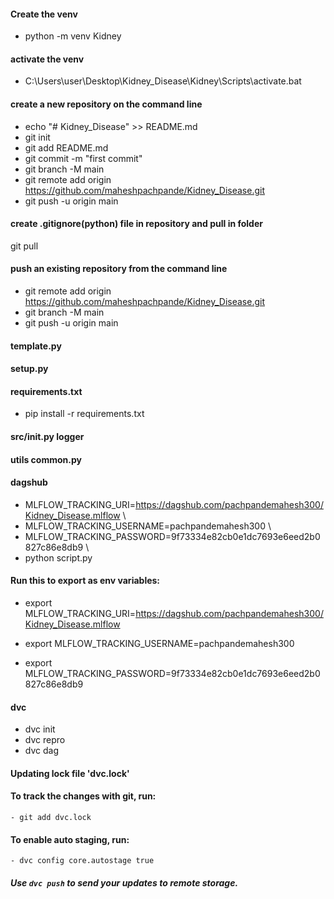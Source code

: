 #### Create the venv
- python -m venv Kidney

#### activate the venv 
- C:\Users\user\Desktop\Kidney_Disease\Kidney\Scripts\activate.bat

#### create a new repository on the command line
- echo "# Kidney_Disease" >> README.md
- git init
- git add README.md
- git commit -m "first commit"
- git branch -M main
- git remote add origin https://github.com/maheshpachpande/Kidney_Disease.git
- git push -u origin main

#### create .gitignore(python) file in repository and pull in folder
git pull

#### push an existing repository from the command line
- git remote add origin https://github.com/maheshpachpande/Kidney_Disease.git
- git branch -M main
- git push -u origin main

#### template.py

#### setup.py

#### requirements.txt
- pip install -r requirements.txt

#### src/__init__.py  logger

#### utils common.py

#### dagshub
- MLFLOW_TRACKING_URI=https://dagshub.com/pachpandemahesh300/Kidney_Disease.mlflow \
- MLFLOW_TRACKING_USERNAME=pachpandemahesh300 \
- MLFLOW_TRACKING_PASSWORD=9f73334e82cb0e1dc7693e6eed2b0827c86e8db9 \
- python script.py

#### Run this to export as env variables:
- export MLFLOW_TRACKING_URI=https://dagshub.com/pachpandemahesh300/Kidney_Disease.mlflow

- export MLFLOW_TRACKING_USERNAME=pachpandemahesh300 

- export MLFLOW_TRACKING_PASSWORD=9f73334e82cb0e1dc7693e6eed2b0827c86e8db9

#### dvc
- dvc init
- dvc repro
- dvc dag

#### Updating lock file 'dvc.lock'

#### To track the changes with git, run:

    - git add dvc.lock

#### To enable auto staging, run:

    - dvc config core.autostage true
##### Use `dvc push` to send your updates to remote storage.




